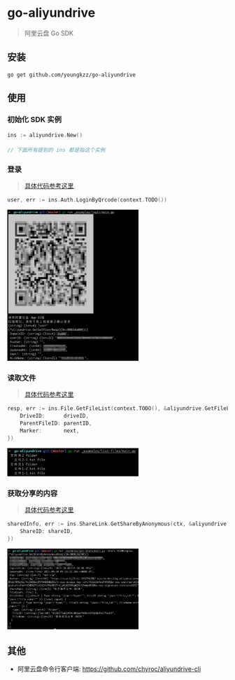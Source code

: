 # go-aliyundrive

> 阿里云盘 Go SDK

## 安装

```shell
go get github.com/youngkzz/go-aliyundrive
```

## 使用

### 初始化 SDK 实例

```go
ins := aliyundrive.New()

// 下面所有提到的 ins 都是指这个实例
```

### 登录

> [具体代码参考这里](./_examples/login-by-qrcode/main.go)


```go
user, err := ins.Auth.LoginByQrcode(context.TODO())
```

<img src="screenshots/login-by-qrcode.png" width="300px" >

### 读取文件

> [具体代码参考这里](./_examples/list-files/main.go)

```go
resp, err := ins.File.GetFileList(context.TODO(), &aliyundrive.GetFileListReq{
    DriveID:      driveID,
    ParentFileID: parentID,
    Marker:       next,
})
```

<img src="screenshots/list-files.png" width="300px" >

### 获取分享的内容

> [具体代码参考这里](./_examples/get-share/main.go)

```go
sharedInfo, err := ins.ShareLink.GetShareByAnonymous(ctx, &aliyundrive.GetShareByAnonymousReq{
    ShareID: shareID,
})
```

<img src="screenshots/get-share.png" width="300px" >

## 其他

- 阿里云盘命令行客户端: https://github.com/chyroc/aliyundrive-cli
